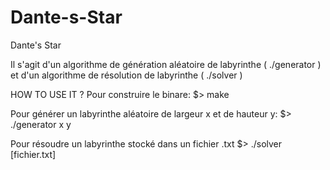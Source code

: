 # Dante-s-Star
Dante's Star

Il s'agit d'un algorithme de génération aléatoire de labyrinthe ( ./generator ) et d'un algorithme de résolution de labyrinthe ( ./solver )

HOW TO USE IT ?
Pour construire le binare:
$> make

Pour générer un labyrinthe aléatoire de largeur x et de hauteur y:
$> ./generator x y

Pour résoudre un labyrinthe stocké dans un fichier .txt
$> ./solver [fichier.txt]
